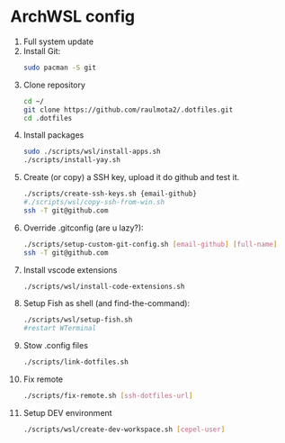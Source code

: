 # ArchWSL config

1. Full system update     
2.  Install Git:
    ```bash
    sudo pacman -S git
    ```
2. Clone repository
    ```bash
    cd ~/
    git clone https://github.com/raulmota2/.dotfiles.git
    cd .dotfiles
    ```
3. Install packages 
    ```bash        
    sudo ./scripts/wsl/install-apps.sh
    ./scripts/install-yay.sh        
    ```	
4. Create (or copy) a SSH key, upload it do github and test it.
    ```bash
    ./scripts/create-ssh-keys.sh {email-github}
    #./scripts/wsl/copy-ssh-from-win.sh
    ssh -T git@github.com
    ```
5. Override .gitconfig (are u lazy?):
    ```bash
    ./scripts/setup-custom-git-config.sh [email-github] [full-name]
    ssh -T git@github.com
    ```
6. Install vscode extensions
    ```bash
    ./scripts/wsl/install-code-extensions.sh
    ```	
7. Setup Fish as shell (and find-the-command):
    ```bash
    ./scripts/wsl/setup-fish.sh
    #restart WTerminal
    ```
8. Stow .config files
    ```bash
    ./scripts/link-dotfiles.sh 
    ```    
9. Fix remote
    ```bash
    ./scripts/fix-remote.sh [ssh-dotfiles-url]
    ```
10. Setup DEV environment
    ```bash
    ./scripts/wsl/create-dev-workspace.sh [cepel-user]
    ```        
